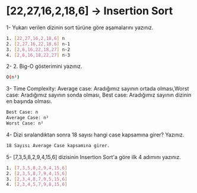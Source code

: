# [22,27,16,2,18,6] -> Insertion Sort

1- Yukarı verilen dizinin sort türüne göre aşamalarını yazınız.

```bash
1. [22,27,16,2,18,6] n
2. [2,27,16,22,18,6] n-1
3. [2,6,16,22,18,27] n-2
4. [2,6,16,18,22,27] n-3

```

2- 2. Big-O gösterimini yazınız.

```bash
O(n²)
```

3- Time Complexity: Average case: Aradığımız sayının ortada olması,Worst case: Aradığımız sayının sonda olması, Best case: Aradığımız sayının dizinin en başında olması.

```bash
Best Case: n
Average Case: n²
Worst Case: n²
```

4- Dizi sıralandıktan sonra 18 sayısı hangi case kapsamına girer? Yazınız.

```bash
18 Sayısı Average Case kapsamına girer.
```

5- [7,3,5,8,2,9,4,15,6] dizisinin Insertion Sort'a göre ilk 4 adımını yazınız.

```bash
1. [7,3,5,8,2,9,4,15,6]
2. [2,3,5,8,7,9,4,15,6]
3. [2,3,4,8,7,9,5,15,6]
4. [2,3,4,5,7,9,8,15,6]
```
